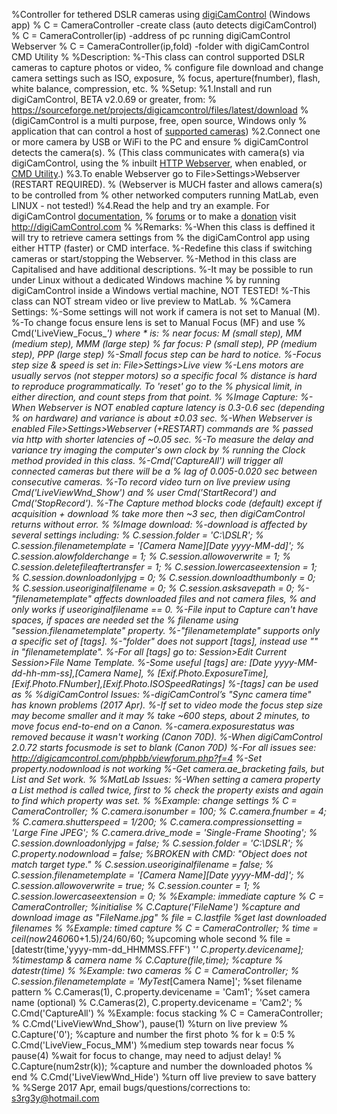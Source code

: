 %Controller for tethered DSLR cameras using <a href=http://digicamcontrol.com/>digiCamControl</a> (Windows app) 
% C = CameraController     -create class (auto detects digiCamControl)
% C = CameraController(ip)  -address of pc running digiCamControl Webserver
% C = CameraController(ip,fold) -folder with digiCamControl CMD Utility
%
%Description:
%-This class can control supported DSLR cameras to capture photos or video,
% configure file download and change camera settings such as ISO, exposure,
% focus, aperture(fnumber), flash, white balance, compression, etc.
%
%Setup:
%1.Install and run digiCamControl, BETA v2.0.69 or greater, from:
%  https://sourceforge.net/projects/digicamcontrol/files/latest/download
%  (digiCamControl is a multi purpose, free, open source, Windows only
%  application that can control a host of <a href=http://digicamcontrol.com/cameras>supported cameras</a>)
%2.Connect one or more camera by USB or WiFi to the PC and ensure
%  digiCamControl detects the camera(s). 
%  (This class communicates with camera(s) via digiCamControl, using the
%  inbuilt <a href=http://digicamcontrol.com/doc/userguide/web>HTTP Webserver</a>, when enabled, or <a href=http://digicamcontrol.com/doc/userguide/remoteutil>CMD Utility</a>.) 
%3.To enable Webserver go to File>Settings>Webserver (RESTART REQUIRED).
%  (Webserver is MUCH faster and allows camera(s) to be controlled from
%  other networked computers running MatLab, even LINUX - not tested!)
%4.Read the help and try an example. For digiCamControl <a href=http://digicamcontrol.com/doc>documentation</a>,
%  <a href=http://digicamcontrol.com/phpbb/>forums</a> or to make a <a href=http://digicamcontrol.com/donate>donation</a> visit http://digiCamControl.com
%
%Remarks:
%-When this class is deffined it will try to retrieve camera settings from
% the digiCamControl app using either HTTP (faster) or CMD interface.
%-Redefine this class if switching cameras or start/stopping the Webserver.
%-Method in this class are Capitalised and have additional descriptions.
%-It may be possible to run under Linux without a dedicated Windows machine
% by running digiCamControl inside a Windows vertial machine, NOT TESTED!
%-This class can NOT stream video or live preview to MatLab.
%
%Camera Settings:
%-Some settings will not work if camera is not set to Manual (M).
%-To change focus ensure lens is set to Manual Focus (MF) and use
% Cmd('LiveView_Focus_*') where * is: 
% near focus: M (small step), MM (medium step), MMM (large step)
% far focus:  P (small step), PP (medium step), PPP (large step)
%-Small focus step can be hard to notice.
%-Focus step size & speed is set in: File>Settings>Live view
%-Lens motors are usually servos (not stepper motors) so a specific focal
% distance is hard to reproduce programmatically. To 'reset' go to the
% physical limit, in either direction, and count steps from that point.
%
%Image Capture:
%-When Webserver is NOT enabled capture latency is 0.3-0.6 sec (depending
% on hardware) and variance is about ±0.03 sec.
%-When Webserver is enabled File>Settings>Webserver (+RESTART) commands are
% passed via http with shorter latencies of ~0.05 sec.
%-To measure the delay and variance try imaging the computer's own clock by
% running the Clock method provided in this class.
%-Cmd('CaptureAll') will trigger all connected cameras but there will be a
% lag of 0.005-0.020 sec between consecutive cameras.
%-To record video turn on live preview using Cmd('LiveViewWnd_Show') and
% user Cmd('StartRecord') and Cmd('StopRecord').
%-The Capture method blocks code (default) except if acquisition + download
% take more then ~3 sec, then digiCamControl returns without error.
%
%Image download:
%-download is affected by several settings including:
% C.session.folder                  = 'C:\DSLR';
% C.session.filenametemplate        = '[Camera Name]\[Date yyyy-MM-dd]';
% C.session.alowfolderchange        = 1;
% C.session.allowoverwrite          = 1;
% C.session.deletefileaftertransfer = 1;
% C.session.lowercaseextension      = 1;
% C.session.downloadonlyjpg         = 0;
% C.session.downloadthumbonly       = 0;
% C.session.useoriginalfilename     = 0;
% C.session.asksavepath             = 0;
%-"filenametemplate" affects downloaded files and not camera files,
% and only works if useoriginalfilename == 0.
%-File input to Capture can't have spaces, if spaces are needed set the
% filename using "session.filenametemplate" property.
%-"filenametemplate" supports only a specific set of [tags].
%-"folder" does not support [tags], instead use "\" in "filenametemplate".
%-For all [tags] go to: Session>Edit Current Session>File Name Template.
%-Some useful [tags] are: [Date yyyy-MM-dd-hh-mm-ss],[Camera Name],
% [Exif.Photo.ExposureTime],[Exif.Photo.FNumber],[Exif.Photo.ISOSpeedRatings]
%-[tags] can be used as
%
%digiCamControl Issues:
%-digiCamControl’s "Sync camera time" has known problems (2017 Apr).
%-If set to video mode the focus step size may become smaller and it may
% take ~600 steps, about 2 minutes, to move focus end-to-end on a Canon.
%-camera.exposurestatus was removed because it wasn't working (Canon 70D).
%-When digiCamControl 2.0.72 starts focusmode is set to blank (Canon 70D)
%-For all issues see: http://digicamcontrol.com/phpbb/viewforum.php?f=4
%-Set property.nodownload is not working
%-Get camera.ae_bracketing fails, but List and Set work.
%
%MatLab Issues:
%-When setting a camera property a List method is called twice, first to
% check the property exists and again to find which property was set.
%
%Example: change settings
% C = CameraController;
% C.camera.isonumber = 100;
% C.camera.fnumber = 4;
% C.camera.shutterspeed = 1/200;
% C.camera.compressionsetting = 'Large Fine JPEG';
% C.camera.drive_mode = 'Single-Frame Shooting';
% C.session.downloadonlyjpg = false;
% C.session.folder = 'C:\DSLR';
% C.property.nodownload = false;        %BROKEN with CMD: "Object does not match target type." 
% C.session.useoriginalfilename = false;
% C.session.filenametemplate = '[Camera Name]\[Date yyyy-MM-dd]';
% C.session.allowoverwrite = true;
% C.session.counter = 1;
% C.session.lowercaseextension = 0;
%
%Example: immediate capture
% C = CameraController;  %initialise
% C.Capture('FileName')  %capture and download image as "FileName.jpg"
% file = C.lastfile      %get last downloaded filenames
%
%Example: timed capture
% C = CameraController;
% time = ceil(now*24*60*60+1.5)/24/60/60; %upcoming whole second
% file = [datestr(time,'yyyy-mm-dd_HHMMSS.FFF') '_' C.property.devicename]; %timestamp & camera name
% C.Capture(file,time); %capture
% datestr(time)
%
%Example: two cameras
% C = CameraController;
% C.session.filenametemplate = 'MyTest_[Camera Name]'; %set filename pattern
% C.Cameras(1), C.property.devicename = 'Cam1'; %set camera name (optional)
% C.Cameras(2), C.property.devicename = 'Cam2';
% C.Cmd('CaptureAll')
%
%Example: focus stacking
% C = CameraController;
% C.Cmd('LiveViewWnd_Show'), pause(1) %turn on live preview
% C.Capture('0'); %capture and number the first photo
% for k = 0:5
%     C.Cmd('LiveView_Focus_MM') %medium step towards near focus
%     pause(4) %wait for focus to change, may need to adjust delay!
%     C.Capture(num2str(k)); %capture and number the downloaded photos
% end
% C.Cmd('LiveViewWnd_Hide') %turn off live preview to save battery
%
%Serge 2017 Apr, email bugs/questions/corrections to: <a href="http://mailto:s3rg3y@hotmail.com">s3rg3y@hotmail.com</a>